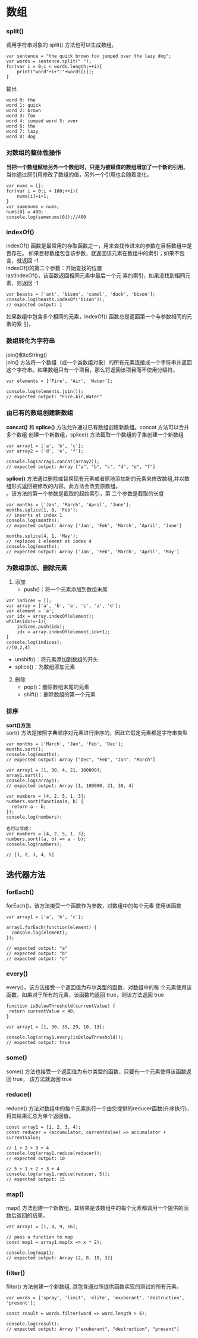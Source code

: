 # 数组
### split()
调用字符串对象的 split() 方法也可以生成数组。
```
var sentence = "the quick brown fox jumped over the lazy dog"; 
var words = sentence.split(" ");
for(var i = 0;i < words.length;++i){
    print("word"+i+":"+words[i]);
}
```
输出
```
word 0: the
word 1: quick
word 2: brown 
word 3: fox
word 4: jumped word 5: over 
word 6: the 
word 7: lazy 
word 8: dog

```
### 对数组的整体性操作
**当把一个数组赋给另外一个数组时，只是为被赋值的数组增加了一个新的引用**。  
当你通过原引用修改了数组的值，另外一个引用也会随着变化。
```
var nums = [];
for(var i = 0;i < 100;++i){
    nums[i]=i+1;
}
var samenums = nums;
nums[0] = 400;
console.log(samenums[0]);//400
```

### indexOf()
indexOf() 函数是最常用的存取函数之一，用来查找传进来的参数在目标数组中是否存在。 如果目标数组包含该参数，就返回该元素在数组中的索引；如果不包含，就返回 -1    
indexOf()的第二个参数：开始查找的位置   
lastIndexOf()，该函数返回相同元素中最后一个元 素的索引，如果没找到相同元素，则返回 -1 
```
var beasts = ['ant', 'bison', 'camel', 'duck', 'bison'];
console.log(beasts.indexOf('bison'));
// expected output: 1
```
如果数组中包含多个相同的元素，indexOf() 函数总是返回第一个与参数相同的元素的索 引。

### 数组转化为字符串
join()和toString()  
join() 方法将一个数组（或一个类数组对象）的所有元素连接成一个字符串并返回这个字符串。如果数组只有一个项目，那么将返回该项目而不使用分隔符。

```
var elements = ['Fire', 'Air', 'Water'];

console.log(elements.join());
// expected output: "Fire,Air,Water"
```

### 由已有的数组创建新数组
**concat()** 和 **splice()** 方法允许通过已有数组创建新数组。concat 方法可以合并多个数组 创建一个新数组，splice() 方法截取一个数组的子集创建一个新数组

```
var array1 = ['a', 'b', 'c'];
var array2 = ['d', 'e', 'f'];

console.log(array1.concat(array2));
// expected output: Array ["a", "b", "c", "d", "e", "f"]
```

**splice()** 方法通过删除或替换现有元素或者原地添加新的元素来修改数组,并以数组形式返回被修改的内容。此方法会改变原数组。  
。该方法的第一个参数是截取的起始索引，第 二个参数是截取的长度
```
var months = ['Jan', 'March', 'April', 'June'];
months.splice(1, 0, 'Feb');
// inserts at index 1
console.log(months);
// expected output: Array ['Jan', 'Feb', 'March', 'April', 'June']

months.splice(4, 1, 'May');
// replaces 1 element at index 4
console.log(months);
// expected output: Array ['Jan', 'Feb', 'March', 'April', 'May']
```

### 为数组添加、删除元素
1. 添加  
   - push()：将一个元素添加到数组末尾

```
var indices = [];
var array = ['a', 'b', 'a', 'c', 'a', 'd'];
var element = 'a';
var idx = array.indexOf(element);
while(idx!=-1){
    indices.push(idx);
    idx = array.indexOf(element,idx+1);
}
console.log(indices);
//[0,2,4]
```
   - unshift()：将元素添加到数组的开头
   - splice()：为数组添加元素
2. 删除  
   - pop()：删除数组末尾的元素
   - shift()：删除数组的第一个元素

### 排序
**sort()方法**  
sort() 方法是按照字典顺序对元素进行排序的，因此它假定元素都是字符串类型  
```
var months = ['March', 'Jan', 'Feb', 'Dec'];
months.sort();
console.log(months);
// expected output: Array ["Dec", "Feb", "Jan", "March"]

var array1 = [1, 30, 4, 21, 100000];
array1.sort();
console.log(array1);
// expected output: Array [1, 100000, 21, 30, 4]
```
```
var numbers = [4, 2, 5, 1, 3];
numbers.sort(function(a, b) {
  return a - b;
});
console.log(numbers);

也可以写成：
var numbers = [4, 2, 5, 1, 3]; 
numbers.sort((a, b) => a - b); 
console.log(numbers);

// [1, 2, 3, 4, 5]
```

## 迭代器方法
### forEach()
forEach()，该方法接受一个函数作为参数，对数组中的每个元素 使用该函数
```
var array1 = ['a', 'b', 'c'];

array1.forEach(function(element) {
  console.log(element);
});

// expected output: "a"
// expected output: "b"
// expected output: "c"

```

### every()
 every()，该方法接受一个返回值为布尔类型的函数，对数组中的每 个元素使用该函数。如果对于所有的元素，该函数均返回 true，则该方法返回 true
 ```
 function isBelowThreshold(currentValue) {
  return currentValue < 40;
}

var array1 = [1, 30, 39, 29, 10, 13];

console.log(array1.every(isBelowThreshold));
// expected output: true
 ```

 ### some()
 some() 方法也接受一个返回值为布尔类型的函数，只要有一个元素使得该函数返回 true， 该方法就返回 true

 ### reduce()
 reduce() 方法对数组中的每个元素执行一个由您提供的reducer函数(升序执行)，将其结果汇总为单个返回值。
 ```
 const array1 = [1, 2, 3, 4];
const reducer = (accumulator, currentValue) => accumulator + currentValue;

// 1 + 2 + 3 + 4
console.log(array1.reduce(reducer));
// expected output: 10

// 5 + 1 + 2 + 3 + 4
console.log(array1.reduce(reducer, 5));
// expected output: 15
 ```

 ### map()
 map() 方法创建一个新数组，其结果是该数组中的每个元素都调用一个提供的函数后返回的结果。
 ```
 var array1 = [1, 4, 9, 16];

// pass a function to map
const map1 = array1.map(x => x * 2);

console.log(map1);
// expected output: Array [2, 8, 18, 32]
 ```

 ### filter()
 filter() 方法创建一个新数组, 其包含通过所提供函数实现的测试的所有元素。 
 ```
 var words = ['spray', 'limit', 'elite', 'exuberant', 'destruction', 'present'];

const result = words.filter(word => word.length > 6);

console.log(result);
// expected output: Array ["exuberant", "destruction", "present"]
 ```